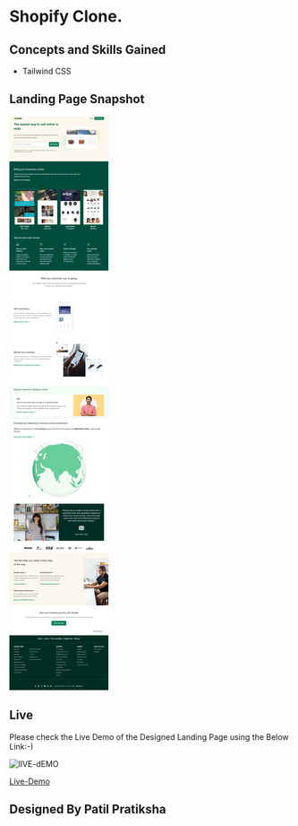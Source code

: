 # Shopify Clone.

## Concepts and Skills Gained

- Tailwind CSS

## Landing Page Snapshot
![Snapshot](/images/screenshot.png)



## Live

Please check the Live Demo of the Designed Landing Page using the Below Link:-)

![lIVE-dEMO](https://img.shields.io/badge/Live_Demo-<COLOR>)

[Live-Demo](https://shopify-clone-page1.netlify.app)

##

## Designed By Patil Pratiksha
